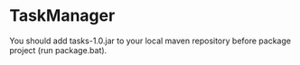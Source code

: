 # TaskManager
You should add tasks-1.0.jar to your local maven repository before package project (run package.bat).
